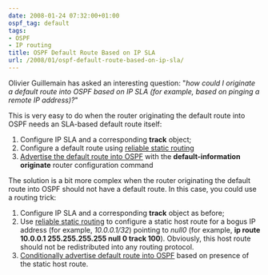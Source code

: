 ```yaml
---
date: 2008-01-24 07:32:00+01:00
ospf_tag: default
tags:
- OSPF
- IP routing
title: OSPF Default Route Based on IP SLA
url: /2008/01/ospf-default-route-based-on-ip-sla/
---
```

Olivier Guillemain has asked an interesting question: "*how could I originate a default route into OSPF based on IP SLA (for example, based on pinging a remote IP address)?*"

This is very easy to do when the router originating the default route into OSPF needs an SLA-based default route itself:

1.  Configure IP SLA and a corresponding **track** object;
2.  Configure a default route using [reliable static routing](/2007/02/reliable-static-routing/)
3.  [Advertise the default route into OSPF](/2007/06/ospf-default-route-design-scenarios/) with the **default-information originate** router configuration command

The solution is a bit more complex when the router originating the default route into OSPF should not have a default route. In this case, you could use a routing trick:

1.  Configure IP SLA and a corresponding **track** object as before;
2.  Use [reliable static routing](/2007/02/reliable-static-routing/) to configure a static host route for a bogus IP address (for example, *10.0.0.1/32*) pointing to *null0* (for example, **ip route 10.0.0.1 255.255.255.255 null 0 track 100**). Obviously, this host route should not be redistributed into any routing protocol.
3.  [Conditionally advertise default route into OSPF](/2007/08/conditional-ospf-default-route-tested/) based on presence of the static host route.
